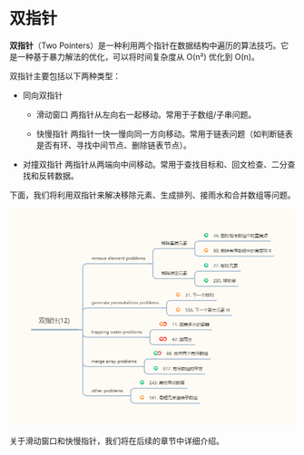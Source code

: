 # 双指针

**双指针**（Two Pointers）是一种利用两个指针在数据结构中遍历的算法技巧。它是一种基于暴力解法的优化，可以将时间复杂度从 O(n²) 优化到 O(n)。

双指针主要包括以下两种类型：

- 同向双指针

  - 滑动窗口 两指针从左向右一起移动。常用于子数组/子串问题。

  - 快慢指针 两指针一快一慢向同一方向移动。常用于链表问题（如判断链表是否有环、寻找中间节点、删除链表节点）。

- 对撞双指针 两指针从两端向中间移动。常用于查找目标和、回文检查、二分查找和反转数据。

下面，我们将利用双指针来解决移除元素、生成排列、接雨水和合并数组等问题。

![two-pointers-roadmap](./images/two-pointers.png)

关于滑动窗口和快慢指针，我们将在后续的章节中详细介绍。
